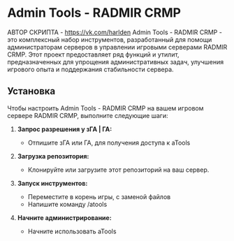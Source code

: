 # Admin Tools - RADMIR CRMP
АВТОР СКРИПТА - https://vk.com/harlden
Admin Tools - RADMIR CRMP - это комплексный набор инструментов, разработанный для помощи администраторам серверов в управлении игровыми серверами RADMIR CRMP. Этот проект предоставляет ряд функций и утилит, предназначенных для упрощения административных задач, улучшения игрового опыта и поддержания стабильности сервера.
## Установка

Чтобы настроить Admin Tools - RADMIR CRMP на вашем игровом сервере RADMIR CRMP, выполните следующие шаги:

1. **Запрос разрешения у зГА | ГА:**
   - Отпишите зГА или ГА, для получения доступа к aTools
     
2. **Загрузка репозитория:**
   - Клонируйте или загрузите этот репозиторий на ваш сервер.
     
3. **Запуск инструментов:**
   - Переместите в корень игры, с заменой файлов
   - Напишите команду /atools
     
4. **Начните администрирование:**
   - Начните использовать aTools
